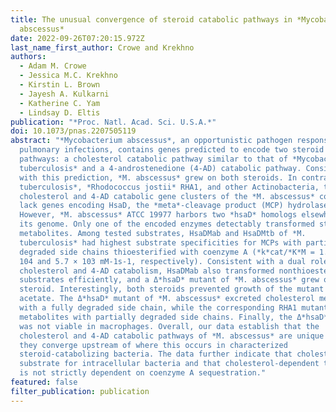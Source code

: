 ```yaml
---
title: The unusual convergence of steroid catabolic pathways in *Mycobacterium
  abscessus*
date: 2022-09-26T07:20:15.972Z
last_name_first_author: Crowe and Krekhno
authors:
  - Adam M. Crowe
  - Jessica M.C. Krekhno
  - Kirstin L. Brown
  - Jayesh A. Kulkarni
  - Katherine C. Yam
  - Lindsay D. Eltis
publication: "*Proc. Natl. Acad. Sci. U.S.A.*"
doi: 10.1073/pnas.2207505119
abstract: "*Mycobacterium abscessus*, an opportunistic pathogen responsible for
  pulmonary infections, contains genes predicted to encode two steroid catabolic
  pathways: a cholesterol catabolic pathway similar to that of *Mycobacterium
  tuberculosis* and a 4-androstenedione (4-AD) catabolic pathway. Consistent
  with this prediction, *M. abscessus* grew on both steroids. In contrast to *M.
  tuberculosis*, *Rhodococcus jostii* RHA1, and other Actinobacteria, the
  cholesterol and 4-AD catabolic gene clusters of the *M. abscessus* complex
  lack genes encoding HsaD, the *meta*-cleavage product (MCP) hydrolase.
  However, *M. abscessus* ATCC 19977 harbors two *hsaD* homologs elsewhere in
  its genome. Only one of the encoded enzymes detectably transformed steroid
  metabolites. Among tested substrates, HsaDMab and HsaDMtb of *M.
  tuberculosis* had highest substrate specificities for MCPs with partially
  degraded side chains thioesterified with coenzyme A (*k*cat/*K*M = 1.9 ×
  104 and 5.7 × 103 mM-1s-1, respectively). Consistent with a dual role in
  cholesterol and 4-AD catabolism, HsaDMab also transformed nonthioesterified
  substrates efficiently, and a Δ*hsaD* mutant of *M. abscessus* grew on neither
  steroid. Interestingly, both steroids prevented growth of the mutant on
  acetate. The Δ*hsaD* mutant of *M. abscessus* excreted cholesterol metabolites
  with a fully degraded side chain, while the corresponding RHA1 mutant excreted
  metabolites with partially degraded side chains. Finally, the Δ*hsaD* mutant
  was not viable in macrophages. Overall, our data establish that the
  cholesterol and 4-AD catabolic pathways of *M. abscessus* are unique in that
  they converge upstream of where this occurs in characterized
  steroid-catabolizing bacteria. The data further indicate that cholesterol is a
  substrate for intracellular bacteria and that cholesterol-dependent toxicity
  is not strictly dependent on coenzyme A sequestration."
featured: false
filter_publication: publication
---
```

